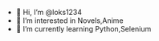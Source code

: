 - 👋 Hi, I’m @loks1234
- 👀 I’m interested in Novels,Anime
- 🌱 I’m currently learning Python,Selenium

<!---
loks1234/loks1234 is a ✨ special ✨ repository because its `README.md` (this file) appears on your GitHub profile.
You can click the Preview link to take a look at your changes.
--->
